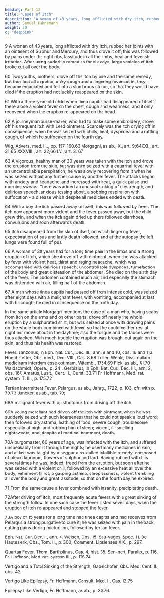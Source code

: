 ```yaml
---
heading: Part 12
title: "Cases of Itch"
description: "A woman of 43 years, long afflicted with dry itch, rubbed her joints with an ointment of Sulphur and Mercury, and thus drove it off; this was followed by pains under the right ribs, lassitude in all the limbs, heat and feverish irritation"
author: Samuel Hahnemann
weight: 30
c: "deeppink"
---
```



9 A woman of 43 years, long afflicted with dry itch, rubbed her joints with an ointment of Sulphur and Mercury, and thus drove it off; this was followed by pains under the right ribs, lassitude in all the limbs, heat and feverish irritation. After using sudorific remedies for six days, large vesicles of itch broke out all over the body.

60 Two youths, brothers, drove off the itch by one and the same remedy, but they lost all appetite, a dry cough and a lingering fever set in, they became emaciated and fell into a slumbrous stupor, so that they would have died if the eruption had not luckily reappeared on the skin.

61 With a three-year-old child when tinea capitis had disappeared of itself, there arose a violent fever on the chest, cough and weariness, and it only recovered when the eruption re-appeared on the head.

62 A journeyman purse-maker, who had to make some embroidery, drove off his frequent itch with Lead ointment. Scarcely was the itch drying off in consequence, when he was seized with chills, heat, dyspnoea and a rattling cough, of which he suffocated on the fourth day.

Wig, Advers. med. II.., pp. 157-160.63 Morgagni, as ab., X., art. 9;64XXI., art. 31;65 XXXVIII., art. 22;66 LV., art. 3. 67

63 A vigorous, healthy man of 30 years was taken with the itch and drove the eruption from the skin, but was then seized with a catarrhal fever with an uncontrollable perspiration; he was slowly recovering from it when he was seized without any further cause by another fever. The attacks began with anxiety and headache, and increased with heat, a quick pulse and morning sweats. There was added an unusual sinking of thestrength, and delirious speech, anxious tossing about, a sobbing respiration with suffocation - a disease which despite all medicines ended with death.

64 With a boy the itch passed away of itself; this was followed by fever. The itch now appeared more violent and the fever passed away, but the child grew thin, and when the itch again dried up there followed diarrhoea, convulsions and soon afterwards death.

65 Itch disappeared from the skin of itself, on which lingering fever, expectoration of pus and lastly death followed, and at the autopsy the left lungs were found full of pus.

66 A woman of 30 years had for a long time pain in the limbs and a strong eruption of itch, which she drove off with ointment, when she was attacked by fever with violent heat, thirst and raging headache, which was accompanied with delirious speech, uncontrollable dyspnoea, tumefaction of the body and great distension of the abdomen. She died on the sixth day of the fever. The abdomen contained much air, and especially the stomach was distended with air, filling half of the abdomen.

67 A man whose tinea capitis had passed off from intense cold, was seized after eight days with a malignant fever, with vomiting, accompanied at last with hiccough; he died in consequence on the ninth day.

In the same article Morgagni mentions the case of a man who, having scabs from itch on the arms and on other parts, drove off nearly the whole eruption by a sulphurated shirt, but was seized at once with drawing pains on the whole body combined with fever, so that he could neither rest at night nor move about in the daytime; also the tongue and the fauces were thus attacked. With much trouble the eruption was brought out again on the skin, and thus his health was restored.

Fever. Lanzonus, in Eph. Nat. Cur., Dec. III., ann. 9 and 10, obs. 16 and 113. Hoechstetter, Obs. med., Dec. VIII., Cas. 8.68 Triller. Wehle, Diss. nullam medicinam interdum esse optimam, Witemb., 1754.69 Fick, as ab., § l.70 Waldschmidt, Opera., p. 241. Gerbizius, in Eph. Nat. Cur., Dec. III., ann. 2, obs. 167. Amatus, Lusit., Cent. II., Curat. 33.71 Fr. Hoffmann, Med. rat. system, T. III., p. 175.72

Tertian Intermittent Fever. Pelargus, as ab., Jahrg., 1722, p. 103, cfr. with p. 79.73 Juncker, as ab., tab. 79;

68A malignant fever with opisthotonus from driving off the itch.

69A young merchant had driven off the itch with ointment, when he was suddenly seized with such hoarseness that he could not speak a loud word; then followed dry asthma, loathing of food, severe cough, troublesome especially at night and robbing him of sleep; violent, ill-smelling nightsweats, and, despite all medical treatment, death.

70A burgomaster, 60 years of age, was infected with the itch, and suffered unspeakably from it through the nights; he used many medicines in vain, and at last was taught by a beggar a so-called infallible remedy, composed of oleum laurinum, flowers of sulphur and lard. Having rubbed with this several times he was, indeed, freed from the eruption, but soon after he was seized with a violent chill, followed by an excessive heat all over the body, vehement thirst, a gasping asthma, sleeplessness, violent trembling all over the body and great lassitude, so that on the fourth day he expired.

71 From the same cause a fever combined with insanity, precipitating death.

72After driving off itch, most frequently acute fevers with a great sinking of the strength follow. In one such case the fever lasted seven days, when the eruption of itch re-appeared and stopped the fever.

73A boy of 15 years for a long time had tinea capitis and had received from Pelargus a strong purgative to cure it; he was seized with pain in the back, cutting pains during micturition, followed by tertian fever.

Eph. Nat. Cur. Dec. I., ann. 4. Welsch, Obs. 15. Sau-vages, Spec. 11. De Hautesierk, Obs., Tom. II., p. 300; Comment. Lipsienses XIX., p. 297.

Quartan Fever, Thom. Bartholinus, Cap. 4, hist. 35. Sen-nert, Paralip., p. 116. Fr. Hoffman, Med. rat. system III., p. 175.74

Vertigo and a Total Sinking of the Strength, Gabelchofer, Obs. Med. Cent. II., obs. 42.

Vertigo Like Epilepsy, Fr. Hoffmann, Consult. Med. I., Cas. 12.75

Epilepsy Like Vertigo, Fr. Hoffmann, as ab., p. 30.76.